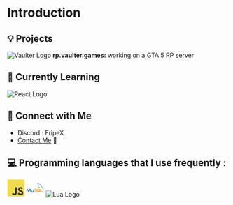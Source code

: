 #  Introduction

## 💡 Projects

  <img src="https://dunb17ur4ymx4.cloudfront.net/webstore/logos/c100e9811913b72bb337c3465286af5d13389a59.png" alt="Vaulter Logo" width="40" height="40" /> **rp.vaulter.games:** working on a GTA 5 RP server


## 🌱 Currently Learning

  <img src="https://cdn1.iconfinder.com/data/icons/programing-development-8/24/react_logo-512.png" alt="React Logo" width="40" height="40" />

## 🤝 Connect with Me

- Discord : FripeX
- [Contact Me](mailto:fripexait14@gmail.com) 📧

## 💻 Programming languages that I use frequently :

  <img src="https://raw.githubusercontent.com/devicons/devicon/master/icons/javascript/javascript-original.svg" alt="JavaScript Logo" width="40" height="40" /> <img src="https://raw.githubusercontent.com/devicons/devicon/master/icons/mysql/mysql-original-wordmark.svg" alt="MySQL Logo" width="40" height="40" /> <img src="https://camo.githubusercontent.com/23a685a5645e7371b978f66f03e8c9eb9874060c881615dba5f44740ea6456df/68747470733a2f2f7374617469632e77696b69612e6e6f636f6f6b69652e6e65742f63736f2f696d616765732f302f30662f4c75612d6c6f676f2d6e6f6c6162656c2e7376672e706e672f7265766973696f6e2f6c61746573743f63623d3230313831323031313434363038" alt="Lua Logo" width="40" height="40" />
